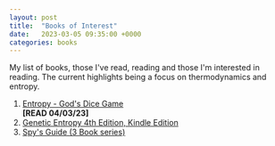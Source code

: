 ```yaml
---
layout: post
title:  "Books of Interest"
date:   2023-03-05 09:35:00 +0000
categories: books
---
```


<p>
My list of books, those I've read, reading and those I'm interested in reading. The current highlights being a focus on thermodynamics and entropy.
</p>
<p></p>

<ol>
<li>
<a href="https://read.amazon.co.uk/kp/embed?asin=B00EANTTVY&preview=newtab&linkCode=kpe&ref_=cm_sw_r_kb_dp_71MZ91V8HR5GW66TSTDC">Entropy - God's Dice Game</a><br><b>[READ 04/03/23]</b>
</li>

<li>
<a href="https://www.amazon.co.uk/Genetic-Entropy-John-Sanford-ebook/dp/B00TYWLCO8/ref=sr_1_4?crid=38GKNFWBJHL0I&keywords=entropy&qid=1677966929&s=digital-text&sprefix=entropy%2Cdigital-text%2C83&sr=1-4">Genetic Entropy 4th Edition, Kindle Edition</a>
</li>

<li>
<a href="https://www.amazon.co.uk/gp/product/B082KH253N?ref_=dbs_p_mng_rwt_ser_shvlr&storeType=ebooks">Spy's Guide (3 Book series)</a>
</li>


</ol>